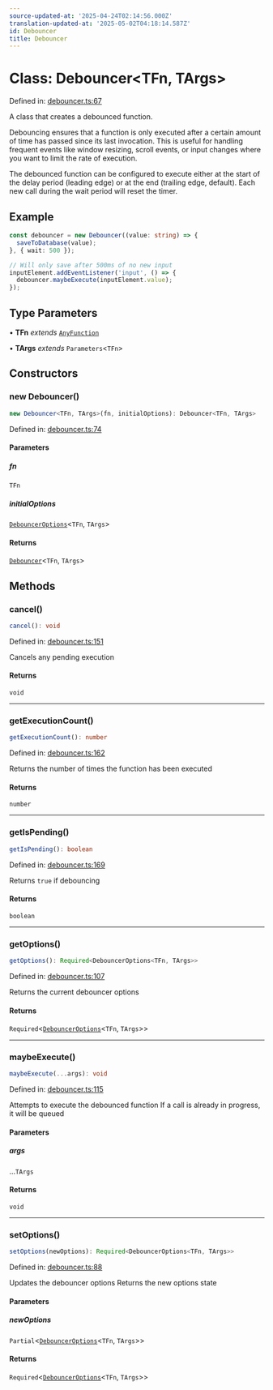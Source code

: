 ```yaml
---
source-updated-at: '2025-04-24T02:14:56.000Z'
translation-updated-at: '2025-05-02T04:18:14.587Z'
id: Debouncer
title: Debouncer
---
```


<!-- DO NOT EDIT: this page is autogenerated from the type comments -->

# Class: Debouncer\<TFn, TArgs\>

Defined in: [debouncer.ts:67](https://github.com/TanStack/pacer/blob/main/packages/pacer/src/debouncer.ts#L67)

A class that creates a debounced function.

Debouncing ensures that a function is only executed after a certain amount of time has passed
since its last invocation. This is useful for handling frequent events like window resizing,
scroll events, or input changes where you want to limit the rate of execution.

The debounced function can be configured to execute either at the start of the delay period
(leading edge) or at the end (trailing edge, default). Each new call during the wait period
will reset the timer.

## Example

```ts
const debouncer = new Debouncer((value: string) => {
  saveToDatabase(value);
}, { wait: 500 });

// Will only save after 500ms of no new input
inputElement.addEventListener('input', () => {
  debouncer.maybeExecute(inputElement.value);
});
```

## Type Parameters

• **TFn** *extends* [`AnyFunction`](../type-aliases/anyfunction.md)

• **TArgs** *extends* `Parameters`\<`TFn`\>

## Constructors

### new Debouncer()

```ts
new Debouncer<TFn, TArgs>(fn, initialOptions): Debouncer<TFn, TArgs>
```

Defined in: [debouncer.ts:74](https://github.com/TanStack/pacer/blob/main/packages/pacer/src/debouncer.ts#L74)

#### Parameters

##### fn

`TFn`

##### initialOptions

[`DebouncerOptions`](../interfaces/debounceroptions.md)\<`TFn`, `TArgs`\>

#### Returns

[`Debouncer`](debouncer.md)\<`TFn`, `TArgs`\>

## Methods

### cancel()

```ts
cancel(): void
```

Defined in: [debouncer.ts:151](https://github.com/TanStack/pacer/blob/main/packages/pacer/src/debouncer.ts#L151)

Cancels any pending execution

#### Returns

`void`

***

### getExecutionCount()

```ts
getExecutionCount(): number
```

Defined in: [debouncer.ts:162](https://github.com/TanStack/pacer/blob/main/packages/pacer/src/debouncer.ts#L162)

Returns the number of times the function has been executed

#### Returns

`number`

***

### getIsPending()

```ts
getIsPending(): boolean
```

Defined in: [debouncer.ts:169](https://github.com/TanStack/pacer/blob/main/packages/pacer/src/debouncer.ts#L169)

Returns `true` if debouncing

#### Returns

`boolean`

***

### getOptions()

```ts
getOptions(): Required<DebouncerOptions<TFn, TArgs>>
```

Defined in: [debouncer.ts:107](https://github.com/TanStack/pacer/blob/main/packages/pacer/src/debouncer.ts#L107)

Returns the current debouncer options

#### Returns

`Required`\<[`DebouncerOptions`](../interfaces/debounceroptions.md)\<`TFn`, `TArgs`\>\>

***

### maybeExecute()

```ts
maybeExecute(...args): void
```

Defined in: [debouncer.ts:115](https://github.com/TanStack/pacer/blob/main/packages/pacer/src/debouncer.ts#L115)

Attempts to execute the debounced function
If a call is already in progress, it will be queued

#### Parameters

##### args

...`TArgs`

#### Returns

`void`

***

### setOptions()

```ts
setOptions(newOptions): Required<DebouncerOptions<TFn, TArgs>>
```

Defined in: [debouncer.ts:88](https://github.com/TanStack/pacer/blob/main/packages/pacer/src/debouncer.ts#L88)

Updates the debouncer options
Returns the new options state

#### Parameters

##### newOptions

`Partial`\<[`DebouncerOptions`](../interfaces/debounceroptions.md)\<`TFn`, `TArgs`\>\>

#### Returns

`Required`\<[`DebouncerOptions`](../interfaces/debounceroptions.md)\<`TFn`, `TArgs`\>\>
